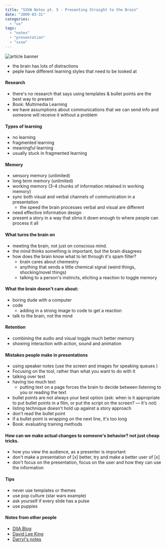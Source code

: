 ```yaml
---
title: "SXSW Notes pt. 5 - Presenting Straight to the Brain"
date: "2009-03-31"
categories: 
  - "ux"
tags: 
  - "notes"
  - "presentation"
  - "sxsw"
---
```


![article banner](images/sxsw.jpg)

- the brain has lots of distractions
- peple have different learning styles that need to be looked at

#### Research

- there's no research that says using templates & bullet points are the best way to present
- Book: Multimedia Learning
- we have assumptions about communications that we can send info and someone will receive it without a problem

#### Types of learning

- no learning
- fragmented learning
- meaningful learning
- usually stuck in fragmented learning

#### Memory

- sensory memory (unlimited)
- long term memory (unlimited)
- working memory (3-4 chunks of information retained in working memory)
- sync both visual and verbal channels of communication in a presentation
    - the speed the brain processes verbal and visual are different
- need effective information design
- present a story in a way that slims it down enough to where people can process it all

#### What turns the brain on

- meeting the brain, not just on conscious mind.
- the mind thinks something is important, but the brain disagrees
- how does the brain know what to let through it's spam filter?
    - brain cares about chemestry
    - anything that sends a little chemical signal (weird things, shocking/novel things)
    - talking to a person's instincts, eliciting a reaction to toggle memory

#### What the brain doesn't care about:

- boring dude with a computer
- code
    - adding in a strong image to code to get a reaction
- talk to the brain, not the mind

#### Retention

- combining the audio and visual toggle much better memory
- showing interaction with action, sound and animation

#### Mistakes people make in presentations

- using speaker notes (use the screen and images for speaking queues )
- Focusing on the tool, rather than what you want to do with it
- talking over text
- having too much text
    - putting text on a page forces the brain to decide between listening to you or reading the text
- bullet points are not always your best option (ask: when is it appropriate to put bullet points in a film, or put the script on the screen? — it's not)
- listing technique doesn't hold up against a story approach
- don't read the bullet point
- if a bullet point is wrapping on the next line, it's too long
- Book: evaluating training methods

#### How can we make actual changes to someone's behavior? not just cheap tricks.

- how you view the audience, as a presenter is important
- don't make a presentation of \[x\] better, try and make a better user of \[x\]
- don't focus on the presentation, focus on the user and how they can use the information

#### Tips

- never use templates or themes
- use pop culture (star wars example)
- ask yourself if every slide has a pulse
- use puppies

#### Notes from other people

- [DIIA Blog](http://blogs.utexas.edu/diia/2009/03/16/sxswi-presenting-straight-to-the-brain/)
- [David Lee King](http://www.davidleeking.com/2009/03/16/sxswi2009-presenting-straight-to-the-brain/)
- [Darryl's notes](http://darrylohrt.tumblr.com/post/86966269/presenting-straight-to-the-brain)
